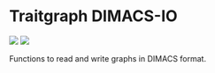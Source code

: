 # Traitgraph DIMACS-IO

[![](https://docs.rs/traitgraph-dimacs-io/badge.svg)](https://docs.rs/traitgraph-dimacs-io)
![](https://github.com/sebschmi/abstract-datastructures-rs/workflows/Tests%20and%20Lints/badge.svg?branch=main)

Functions to read and write graphs in DIMACS format.
